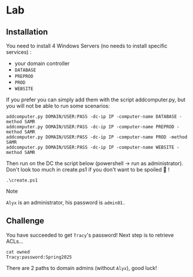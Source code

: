 Lab
===

Installation
------------

You need to install 4 Windows Servers (no needs to install specific services) :
- your domain controller
- `DATABASE`
- `PREPROD`
- `PROD`
- `WEBSITE`

If you prefer you can simply add them with the script addcomputer.py, but you
will not be able to run some scenarios:

    addcomputer.py DOMAIN/USER:PASS -dc-ip IP -computer-name DATABASE -method SAMR
    addcomputer.py DOMAIN/USER:PASS -dc-ip IP -computer-name PREPROD -method SAMR
    addcomputer.py DOMAIN/USER:PASS -dc-ip IP -computer-name PROD -method SAMR
    addcomputer.py DOMAIN/USER:PASS -dc-ip IP -computer-name WEBSITE -method SAMR

Then run on the DC the script below (powershell -> run as administrator).
Don't look too much in create.ps1 if you don't want to be spoiled 🙂 !

    .\create.ps1

> [!NOTE]
> `Alyx` is an administrator, his password is `admin01.`


Challenge
---------

You have succeeded to get `Tracy`'s password! Next step is to retrieve ACLs...

    cat owned
    Tracy:password:Spring2025

There are 2 paths to domain admins (without `Alyx`), good luck!
